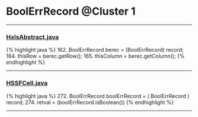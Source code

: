 # BoolErrRecord @Cluster 1

***

### [HxlsAbstract.java](https://searchcode.com/codesearch/view/68613461/)
{% highlight java %}
162. BoolErrRecord berec = (BoolErrRecord) record;
164. thisRow = berec.getRow();
165. thisColumn = berec.getColumn();
{% endhighlight %}

***

### [HSSFCell.java](https://searchcode.com/codesearch/view/15642303/)
{% highlight java %}
272. BoolErrRecord boolErrRecord = ( BoolErrRecord ) record;
274. retval = (boolErrRecord.isBoolean())
{% endhighlight %}

***

